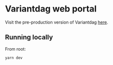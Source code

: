 # Variantdag web portal

Visit the pre-production version of Variantdag
[here](https://variantdag-dd3h35o0t-variant1.vercel.app/).

## Running locally

From root:

```bash
yarn dev
```
